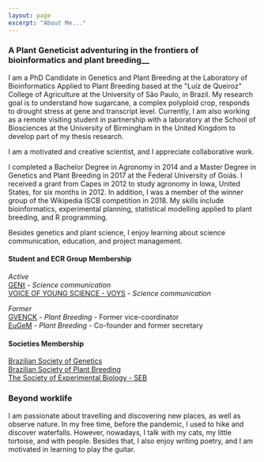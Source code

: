 ```yaml
---
layout: page
excerpt: "About Me..."
---
```


### A Plant Geneticist adventuring in the frontiers of bioinformatics and plant breeding__

I am a PhD Candidate in Genetics and Plant Breeding at the Laboratory of Bioinformatics Applied to Plant Breeding based at the "Luíz de Queiroz" College of Agriculture at the University of São Paulo, in Brazil. My research goal is to understand how sugarcane, a complex polyploid crop, responds to drought stress at gene and transcript level. Currently, I am also working as a remote visiting student in partnership with a laboratory at the School of Biosciences at the University of Birmingham in the United Kingdom to develop part of my thesis research.   
  
I am a motivated and creative scientist, and I appreciate collaborative work.   
  
I completed a Bachelor Degree in Agronomy in 2014 and a Master Degree in Genetics and Plant Breeding in 2017 at the Federal University of Goiás. I received a grant from Capes in 2012 to study agronomy in Iowa, United States, for six months in 2012. In addition, I was a member of the winner group of the Wikipedia ISCB competition in 2018. My skills include bioinformatics, experimental planning, statistical modelling applied to plant breeding, and R programming.   
  
Besides genetics and plant science, I enjoy learning about science communication, education, and project management.   

#### Student and ECR Group Membership 

*Active*  
[GENt](https://gent-esalq.github.io/) - *Science communication*  
[VOICE OF YOUNG SCIENCE - VOYS](https://senseaboutscience.org/what-we-are-doing/voys/) - *Science communication*  

*Former*  
[GVENCK](https://gvenck.github.io/) - *Plant Breeding* - Former vice-coordinator  
[EuGeM](https://grupoeugem.wixsite.com/eugem) - *Plant Breeding* - Co-founder and former secretary  

#### Societies Membership
[Brazilian Society of Genetics](https://www.sbg.org.br/)  
[Brazilian Society of Plant Breeding](http://www.sbmp.org.br/)  
[The Society of Experimental Biology - SEB](https://www.sebiology.org/)  

### Beyond worklife  

I am passionate about travelling and discovering new places, as well as observe nature. In my free time, before the pandemic, I used to hike and discover waterfalls. However, nowadays, I talk with my cats, my little tortoise, and with people. Besides that, I also enjoy writing poetry, and I am motivated in learning to play the guitar.




